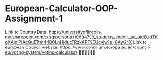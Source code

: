 # European-Calculator-OOP-Assignment-1
Link to Country Data: https://universityoflincoln-my.sharepoint.com/:x:/g/personal/19694799_students_lincoln_ac_uk/EUdTKgXAjn1PiAcQuETtm44BQLnHjducFRzkAPFSEUcvjw?e=8Aw24X
Link to european Council website: https://www.consilium.europa.eu/en/council-eu/voting-system/voting-calculator/
🤞🤞🤞🤞🤞🤞

